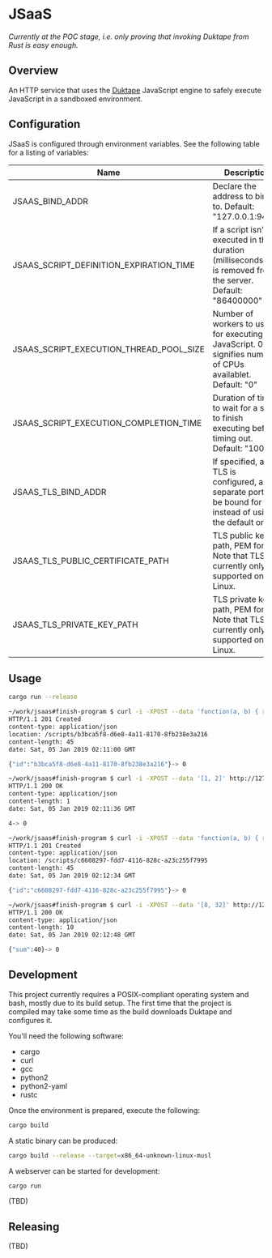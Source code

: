 # JSaaS

*Currently at the POC stage, i.e. only proving that invoking Duktape from Rust is easy enough.*

## Overview

An HTTP service that uses the [Duktape](https://duktape.org/) JavaScript engine
to safely execute JavaScript in a sandboxed environment.

## Configuration

JSaaS is configured through environment variables. See the following table for a listing of variables:

| Name                                    | Description                                                                                                    |
| --------------------------------------- | -------------------------------------------------------------------------------------------------------------- |
| JSAAS_BIND_ADDR                         | Declare the address to bind to. Default: "127.0.0.1:9412"                                                      |
| JSAAS_SCRIPT_DEFINITION_EXPIRATION_TIME | If a script isn't executed in this duration (milliseconds), it is removed from the server. Default: "86400000" |
| JSAAS_SCRIPT_EXECUTION_THREAD_POOL_SIZE | Number of workers to use for executing JavaScript. 0 signifies number of CPUs availablet. Default: "0"         |
| JSAAS_SCRIPT_EXECUTION_COMPLETION_TIME  | Duration of time to wait for a script to finish executing before timing out. Default: "10000"                  |
| JSAAS_TLS_BIND_ADDR                     | If specified, and TLS is configured, a separate port will be bound for TLS instead of using the default one.   |
| JSAAS_TLS_PUBLIC_CERTIFICATE_PATH       | TLS public key path, PEM format. Note that TLS is currently only supported on Linux.                           |
| JSAAS_TLS_PRIVATE_KEY_PATH              | TLS private key path, PEM format. Note that TLS is currently only supported on Linux.                          |

## Usage

```bash
cargo run --release

~/work/jsaas#finish-program $ curl -i -XPOST --data 'function(a, b) { return a * b * 2; }' http://127.0.0.1:3000/scripts
HTTP/1.1 201 Created
content-type: application/json
location: /scripts/b3bca5f8-d6e8-4a11-8170-8fb238e3a216
content-length: 45
date: Sat, 05 Jan 2019 02:11:00 GMT

{"id":"b3bca5f8-d6e8-4a11-8170-8fb238e3a216"}-> 0

~/work/jsaas#finish-program $ curl -i -XPOST --data '[1, 2]' http://127.0.0.1:3000/scripts/b3bca5f8-d6e8-4a11-8170-8fb238e3a216
HTTP/1.1 200 OK
content-type: application/json
content-length: 1
date: Sat, 05 Jan 2019 02:11:36 GMT

4-> 0

~/work/jsaas#finish-program $ curl -i -XPOST --data 'function(a, b) { return { sum:  a + b } }' http://127.0.0.1:3000/scripts
HTTP/1.1 201 Created
content-type: application/json
location: /scripts/c6608297-fdd7-4116-828c-a23c255f7995
content-length: 45
date: Sat, 05 Jan 2019 02:12:34 GMT

{"id":"c6608297-fdd7-4116-828c-a23c255f7995"}-> 0

~/work/jsaas#finish-program $ curl -i -XPOST --data '[8, 32]' http://127.0.0.1:3000/scripts/c6608297-fdd7-4116-828c-a23c255f7995
HTTP/1.1 200 OK
content-type: application/json
content-length: 10
date: Sat, 05 Jan 2019 02:12:48 GMT

{"sum":40}-> 0
```

## Development

This project currently requires a POSIX-compliant operating system and bash, mostly due to its build setup. The first time that the project is compiled may take some time as the build downloads Duktape and configures it.

You'll need the following software:

* cargo
* curl
* gcc
* python2
* python2-yaml
* rustc

Once the environment is prepared, execute the following:

```bash
cargo build
```

A static binary can be produced:

```bash
cargo build --release --target=x86_64-unknown-linux-musl
```

A webserver can be started for development:

```bash
cargo run
```

(TBD)

## Releasing

(TBD)
